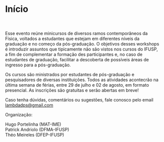 # Início <br><br>

Esse evento reúne minicursos de diversos ramos contemporâneos da Física, voltados a estudantes que estejam em diferentes níveis da graduação e no começo da pós-graduação. O objetivos desses workshops é introduzir assuntos que tipicamente não são vistos nos cursos do IFUSP, a fim de complementar a formação des participantes e, no caso de estudantes de graduação, facilitar a descoberta de possíveis áreas de ingresso para a pós-graduação.

Os cursos são ministrados por estudantes de pós-graduação e pesquisadores de diversas instituições. Todos as atividades acontecrão na última semana de férias, entre 29 de julho e 02 de agosto, em formato presencial. As inscrições são gratuitas e serão abertas em breve!

Caso tenha dúvidas, comentários ou sugestões, fale conosco pelo email [lambdadps@gmail.com](mailto:lambdadps@gmail.com)

Organização:

Hugo Portelinha (MAT-IME) <br>
Patrick Andriolo (DFMA-IFUSP) <br>
Théo Meireles (DFEP-IFUSP)
